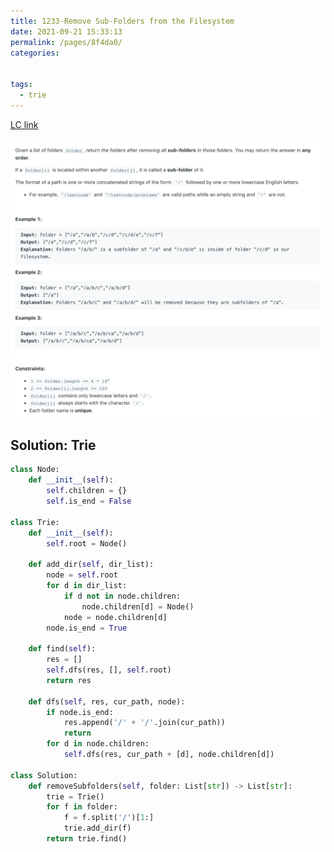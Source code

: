 ```yaml
---
title: 1233-Remove Sub-Folders from the Filesystem
date: 2021-09-21 15:33:13
permalink: /pages/8f4da0/
categories:
  

tags:
  - trie
---
```

[LC link](https://leetcode.com/problems/remove-sub-folders-from-the-filesystem/description/)

![](https://raw.githubusercontent.com/emmableu/image/master/1233-0.png)

## Solution: Trie
```python
class Node:
    def __init__(self):
        self.children = {}
        self.is_end = False

class Trie:
    def __init__(self):
        self.root = Node()
    
    def add_dir(self, dir_list):
        node = self.root
        for d in dir_list:
            if d not in node.children:
                node.children[d] = Node()
            node = node.children[d]
        node.is_end = True
    
    def find(self):
        res = []
        self.dfs(res, [], self.root)
        return res
    
    def dfs(self, res, cur_path, node):
        if node.is_end:
            res.append('/' + '/'.join(cur_path))
            return
        for d in node.children:
            self.dfs(res, cur_path + [d], node.children[d])

class Solution:
    def removeSubfolders(self, folder: List[str]) -> List[str]:
        trie = Trie()
        for f in folder:
            f = f.split('/')[1:]
            trie.add_dir(f)
        return trie.find()
```
